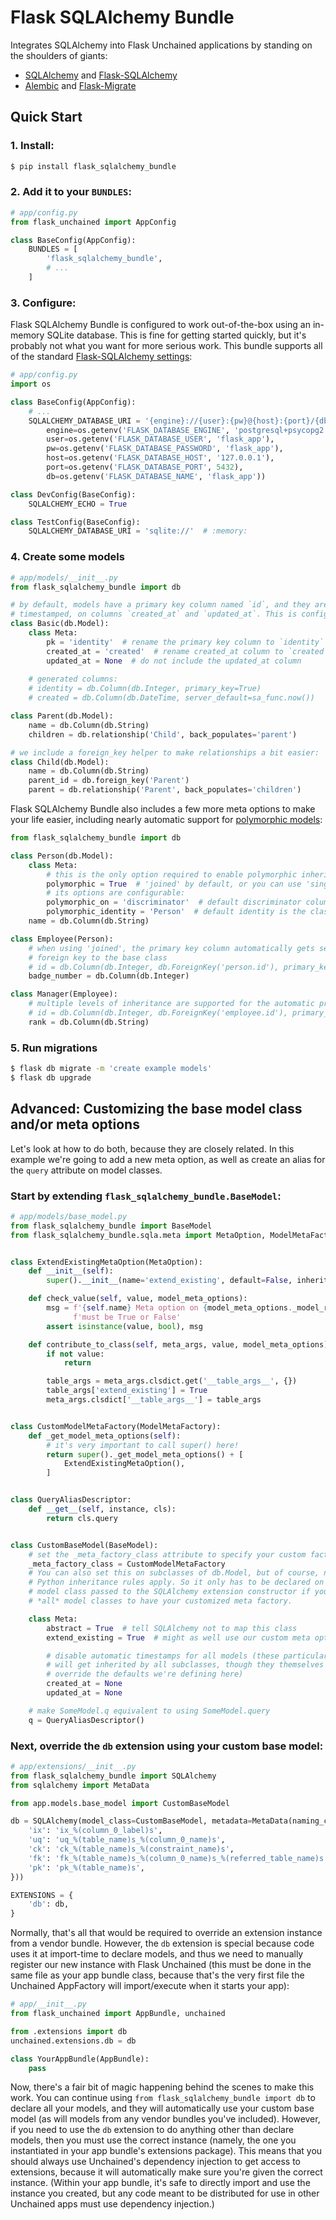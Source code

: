 # Flask SQLAlchemy Bundle

Integrates SQLAlchemy into Flask Unchained applications by standing on the shoulders of giants:
* [SQLAlchemy](http://www.sqlalchemy.org/) and [Flask-SQLAlchemy](http://flask-sqlalchemy.pocoo.org/)
* [Alembic](http://alembic.zzzcomputing.com/en/latest/) and [Flask-Migrate](https://flask-migrate.readthedocs.io/en/latest/)

## Quick Start

### 1. Install:

```bash
$ pip install flask_sqlalchemy_bundle
```

### 2. Add it to your `BUNDLES`:

```python
# app/config.py
from flask_unchained import AppConfig

class BaseConfig(AppConfig):
    BUNDLES = [
        'flask_sqlalchemy_bundle',
        # ...
    ]
```

### 3. Configure:

Flask SQLAlchemy Bundle is configured to work out-of-the-box using an in-memory SQLite database. This is fine for getting started quickly, but it's probably not what you want for more serious work. This bundle supports all of the standard [Flask-SQLAlchemy settings](http://flask-sqlalchemy.pocoo.org/latest/config/):

```python
# app/config.py
import os

class BaseConfig(AppConfig):
    # ...
    SQLALCHEMY_DATABASE_URI = '{engine}://{user}:{pw}@{host}:{port}/{db}'.format(
        engine=os.getenv('FLASK_DATABASE_ENGINE', 'postgresql+psycopg2'),
        user=os.getenv('FLASK_DATABASE_USER', 'flask_app'),
        pw=os.getenv('FLASK_DATABASE_PASSWORD', 'flask_app'),
        host=os.getenv('FLASK_DATABASE_HOST', '127.0.0.1'),
        port=os.getenv('FLASK_DATABASE_PORT', 5432),
        db=os.getenv('FLASK_DATABASE_NAME', 'flask_app'))

class DevConfig(BaseConfig):
    SQLALCHEMY_ECHO = True

class TestConfig(BaseConfig):
    SQLALCHEMY_DATABASE_URI = 'sqlite://'  # :memory:
```

### 4. Create some models

```python
# app/models/__init__.py
from flask_sqlalchemy_bundle import db

# by default, models have a primary key column named `id`, and they are also
# timestamped, on columns `created_at` and `updated_at`. This is configurable:
class Basic(db.Model):
    class Meta:
        pk = 'identity'  # rename the primary key column to `identity`
        created_at = 'created'  # rename created_at column to `created`
        updated_at = None  # do not include the updated_at column
        
    # generated columns:
    # identity = db.Column(db.Integer, primary_key=True)
    # created = db.Column(db.DateTime, server_default=sa_func.now())

class Parent(db.Model):
    name = db.Column(db.String)
    children = db.relationship('Child', back_populates='parent')

# we include a foreign_key helper to make relationships a bit easier:
class Child(db.Model):
    name = db.Column(db.String)
    parent_id = db.foreign_key('Parent')
    parent = db.relationship('Parent', back_populates='children')
```

Flask SQLAlchemy Bundle also includes a few more meta options to make your life easier, including nearly automatic support for [polymorphic models](http://docs.sqlalchemy.org/en/latest/orm/inheritance.html):

```python
from flask_sqlalchemy_bundle import db

class Person(db.Model):
    class Meta:
        # this is the only option required to enable polymorphic inheritance:
        polymorphic = True  # 'joined' by default, or you can use 'single'
        # its options are configurable:
        polymorphic_on = 'discriminator'  # default discriminator column name
        polymorphic_identity = 'Person'  # default identity is the class name
    name = db.Column(db.String)

class Employee(Person):
    # when using 'joined', the primary key column automatically gets set to a
    # foreign key to the base class
    # id = db.Column(db.Integer, db.ForeignKey('person.id'), primary_key=True)
    badge_number = db.Column(db.Integer)

class Manager(Employee):
    # multiple levels of inheritance are supported for the automatic primary key:
    # id = db.Column(db.Integer, db.ForeignKey('employee.id'), primary_key=True)
    rank = db.Column(db.String)
```

### 5. Run migrations

```bash
$ flask db migrate -m 'create example models'
$ flask db upgrade
```

## Advanced: Customizing the base model class and/or meta options

Let's look at how to do both, because they are closely related. In this example we're going to add a new meta option, as well as create an alias for the `query` attribute on model classes.

### Start by extending `flask_sqlalchemy_bundle.BaseModel`:

```python
# app/models/base_model.py
from flask_sqlalchemy_bundle import BaseModel
from flask_sqlalchemy_bundle.sqla.meta import MetaOption, ModelMetaFactory


class ExtendExistingMetaOption(MetaOption):
    def __init__(self):
        super().__init__(name='extend_existing', default=False, inherit=False)

    def check_value(self, value, model_meta_options):
        msg = f'{self.name} Meta option on {model_meta_options._model_repr} ' \
              f'must be True or False'
        assert isinstance(value, bool), msg

    def contribute_to_class(self, meta_args, value, model_meta_options):
        if not value:
            return

        table_args = meta_args.clsdict.get('__table_args__', {})
        table_args['extend_existing'] = True
        meta_args.clsdict['__table_args__'] = table_args


class CustomModelMetaFactory(ModelMetaFactory):
    def _get_model_meta_options(self):
        # it's very important to call super() here!
        return super()._get_model_meta_options() + [
            ExtendExistingMetaOption(),
        ]


class QueryAliasDescriptor:
    def __get__(self, instance, cls):
        return cls.query


class CustomBaseModel(BaseModel):
    # set the _meta_factory_class attribute to specify your custom factory.
    _meta_factory_class = CustomModelMetaFactory
    # You can also set this on subclasses of db.Model, but of course, normal
    # Python inheritance rules apply. So it only has to be declared on the base
    # model class passed to the SQLAlchemy extension constructor if you want
    # *all* model classes to have your customized meta factory.

    class Meta:
        abstract = True  # tell SQLAlchemy not to map this class
        extend_existing = True  # might as well use our custom meta option!

        # disable automatic timestamps for all models (these particular options
        # will get inherited by all subclasses, though they themselves can
        # override the defaults we're defining here)
        created_at = None
        updated_at = None

    # make SomeModel.q equivalent to using SomeModel.query
    q = QueryAliasDescriptor()
```

### Next, override the `db` extension using your custom base model:

```python
# app/extensions/__init__.py
from flask_sqlalchemy_bundle import SQLAlchemy
from sqlalchemy import MetaData

from app.models.base_model import CustomBaseModel

db = SQLAlchemy(model_class=CustomBaseModel, metadata=MetaData(naming_convention={
    'ix': 'ix_%(column_0_label)s',
    'uq': 'uq_%(table_name)s_%(column_0_name)s',
    'ck': 'ck_%(table_name)s_%(constraint_name)s',
    'fk': 'fk_%(table_name)s_%(column_0_name)s_%(referred_table_name)s',
    'pk': 'pk_%(table_name)s',
}))

EXTENSIONS = {
    'db': db,
}
```

Normally, that's all that would be required to override an extension instance from a vendor bundle. However, the `db` extension is special because code uses it at import-time to declare models, and thus we need to manually register our new instance with Flask Unchained (this must be done in the same file as your app bundle class, because that's the very first file the Unchained AppFactory will import/execute when it starts your app):

```python
# app/__init__.py
from flask_unchained import AppBundle, unchained

from .extensions import db
unchained.extensions.db = db

class YourAppBundle(AppBundle):
    pass
```

Now, there's a fair bit of magic happening behind the scenes to make this work. You can continue using `from flask_sqlalchemy_bundle import db` to declare all your models, and they will automatically use your custom base model (as will models from any vendor bundles you've included). However, if you need to use the `db` extension to do anything other than declare models, then you must use the correct instance (namely, the one you instantiated in your app bundle's extensions package). This means that you should always use Unchained's dependency injection to get access to extensions, because it will automatically make sure you're given the correct instance. (Within your app bundle, it's safe to directly import and use the instance you created, but any code meant to be distributed for use in other Unchained apps must use dependency injection.)
